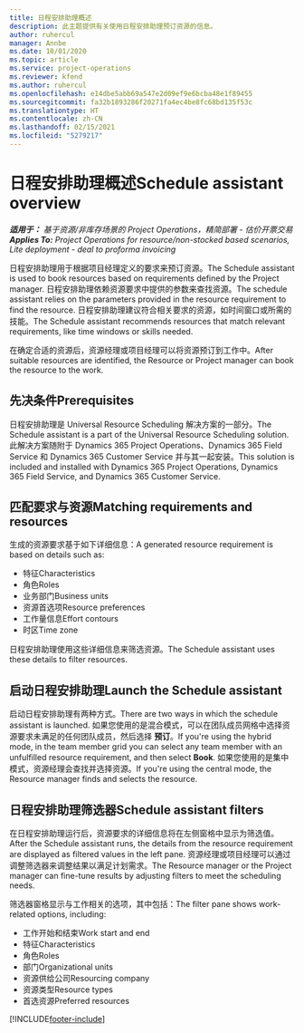 ```yaml
---
title: 日程安排助理概述
description: 此主题提供有关使用日程安排助理预订资源的信息。
author: ruhercul
manager: Annbe
ms.date: 10/01/2020
ms.topic: article
ms.service: project-operations
ms.reviewer: kfend
ms.author: ruhercul
ms.openlocfilehash: e14dbe5abb69a547e2d09ef9e6bcba48e1f89455
ms.sourcegitcommit: fa32b1893286f20271fa4ec4be8fc68bd135f53c
ms.translationtype: HT
ms.contentlocale: zh-CN
ms.lasthandoff: 02/15/2021
ms.locfileid: "5279217"
---
```

# <a name="schedule-assistant-overview"></a><span data-ttu-id="64773-103">日程安排助理概述</span><span class="sxs-lookup"><span data-stu-id="64773-103">Schedule assistant overview</span></span>

<span data-ttu-id="64773-104">_**适用于：** 基于资源/非库存场景的 Project Operations，精简部署 - 估价开票交易_</span><span class="sxs-lookup"><span data-stu-id="64773-104">_**Applies To:** Project Operations for resource/non-stocked based scenarios, Lite deployment - deal to proforma invoicing_</span></span>

<span data-ttu-id="64773-105">日程安排助理用于根据项目经理定义的要求来预订资源。</span><span class="sxs-lookup"><span data-stu-id="64773-105">The Schedule assistant is used to book resources based on requirements defined by the Project manager.</span></span> <span data-ttu-id="64773-106">日程安排助理依赖资源要求中提供的参数来查找资源。</span><span class="sxs-lookup"><span data-stu-id="64773-106">The schedule assistant relies on the parameters provided in the resource requirement to find the resource.</span></span> <span data-ttu-id="64773-107">日程安排助理建议符合相关要求的资源，如时间窗口或所需的技能。</span><span class="sxs-lookup"><span data-stu-id="64773-107">The Schedule assistant recommends resources that match relevant requirements, like time windows or skills needed.</span></span>

<span data-ttu-id="64773-108">在确定合适的资源后，资源经理或项目经理可以将资源预订到工作中。</span><span class="sxs-lookup"><span data-stu-id="64773-108">After suitable resources are identified, the Resource or Project manager can book the resource to the work.</span></span>

## <a name="prerequisites"></a><span data-ttu-id="64773-109">先决条件</span><span class="sxs-lookup"><span data-stu-id="64773-109">Prerequisites</span></span>

<span data-ttu-id="64773-110">日程安排助理是 Universal Resource Scheduling 解决方案的一部分。</span><span class="sxs-lookup"><span data-stu-id="64773-110">The Schedule assistant is a part of the Universal Resource Scheduling solution.</span></span> <span data-ttu-id="64773-111">此解决方案随附于 Dynamics 365 Project Operations、Dynamics 365 Field Service 和 Dynamics 365 Customer Service 并与其一起安装。</span><span class="sxs-lookup"><span data-stu-id="64773-111">This solution is included and installed with Dynamics 365 Project Operations, Dynamics 365 Field Service, and Dynamics 365 Customer Service.</span></span>

## <a name="matching-requirements-and-resources"></a><span data-ttu-id="64773-112">匹配要求与资源</span><span class="sxs-lookup"><span data-stu-id="64773-112">Matching requirements and resources</span></span>

<span data-ttu-id="64773-113">生成的资源要求基于如下详细信息：</span><span class="sxs-lookup"><span data-stu-id="64773-113">A generated resource requirement is based on details such as:</span></span>

-   <span data-ttu-id="64773-114">特征</span><span class="sxs-lookup"><span data-stu-id="64773-114">Characteristics</span></span>
-   <span data-ttu-id="64773-115">角色</span><span class="sxs-lookup"><span data-stu-id="64773-115">Roles</span></span>
-   <span data-ttu-id="64773-116">业务部门</span><span class="sxs-lookup"><span data-stu-id="64773-116">Business units</span></span>
-   <span data-ttu-id="64773-117">资源首选项</span><span class="sxs-lookup"><span data-stu-id="64773-117">Resource preferences</span></span>
-   <span data-ttu-id="64773-118">工作量信息</span><span class="sxs-lookup"><span data-stu-id="64773-118">Effort contours</span></span>
-   <span data-ttu-id="64773-119">时区</span><span class="sxs-lookup"><span data-stu-id="64773-119">Time zone</span></span>

<span data-ttu-id="64773-120">日程安排助理使用这些详细信息来筛选资源。</span><span class="sxs-lookup"><span data-stu-id="64773-120">The Schedule assistant uses these details to filter resources.</span></span>

## <a name="launch-the-schedule-assistant"></a><span data-ttu-id="64773-121">启动日程安排助理</span><span class="sxs-lookup"><span data-stu-id="64773-121">Launch the Schedule assistant</span></span>

<span data-ttu-id="64773-122">启动日程安排助理有两种方式。</span><span class="sxs-lookup"><span data-stu-id="64773-122">There are two ways in which the schedule assistant is launched.</span></span> <span data-ttu-id="64773-123">如果您使用的是混合模式，可以在团队成员网格中选择资源要求未满足的任何团队成员，然后选择 **预订**。</span><span class="sxs-lookup"><span data-stu-id="64773-123">If you're using the hybrid mode, in the team member grid you can select any team member with an unfulfilled resource requirement, and then select **Book**.</span></span> <span data-ttu-id="64773-124">如果您使用的是集中模式，资源经理会查找并选择资源。</span><span class="sxs-lookup"><span data-stu-id="64773-124">If you're using the central mode, the Resource manager finds and selects the resource.</span></span>

## <a name="schedule-assistant-filters"></a><span data-ttu-id="64773-125">日程安排助理筛选器</span><span class="sxs-lookup"><span data-stu-id="64773-125">Schedule assistant filters</span></span>

<span data-ttu-id="64773-126">在日程安排助理运行后，资源要求的详细信息将在左侧窗格中显示为筛选值。</span><span class="sxs-lookup"><span data-stu-id="64773-126">After the Schedule assistant runs, the details from the resource requirement are displayed as filtered values in the left pane.</span></span> <span data-ttu-id="64773-127">资源经理或项目经理可以通过调整筛选器来调整结果以满足计划需求。</span><span class="sxs-lookup"><span data-stu-id="64773-127">The Resource manager or the Project manager can fine-tune results by adjusting filters to meet the scheduling needs.</span></span>

<span data-ttu-id="64773-128">筛选器窗格显示与工作相关的选项，其中包括：</span><span class="sxs-lookup"><span data-stu-id="64773-128">The filter pane shows work-related options, including:</span></span>

-   <span data-ttu-id="64773-129">工作开始和结束</span><span class="sxs-lookup"><span data-stu-id="64773-129">Work start and end</span></span>
-   <span data-ttu-id="64773-130">特征</span><span class="sxs-lookup"><span data-stu-id="64773-130">Characteristics</span></span>
-   <span data-ttu-id="64773-131">角色</span><span class="sxs-lookup"><span data-stu-id="64773-131">Roles</span></span>
-   <span data-ttu-id="64773-132">部门</span><span class="sxs-lookup"><span data-stu-id="64773-132">Organizational units</span></span>
-   <span data-ttu-id="64773-133">资源供给公司</span><span class="sxs-lookup"><span data-stu-id="64773-133">Resourcing company</span></span>
-   <span data-ttu-id="64773-134">资源类型</span><span class="sxs-lookup"><span data-stu-id="64773-134">Resource types</span></span>
-   <span data-ttu-id="64773-135">首选资源</span><span class="sxs-lookup"><span data-stu-id="64773-135">Preferred resources</span></span>


[!INCLUDE[footer-include](../includes/footer-banner.md)]